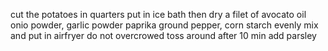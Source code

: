 
cut the potatoes in quarters
put in ice bath then dry
a filet of avocato oil 
onio powder, garlic powder paprika
ground pepper, corn starch
evenly mix and put in airfryer
do not overcrowed
toss around after 10 min
add parsley

